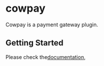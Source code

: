# cowpay

Cowpay is a payment gateway plugin.

## Getting Started

Please check the[documentation](https://lumin-soft.gitbook.io/cowpay/mobile-sdk),


